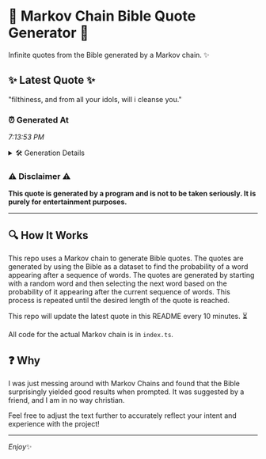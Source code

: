 # 📖 Markov Chain Bible Quote Generator 📖

Infinite quotes from the Bible generated by a Markov chain. ✨

## ✨ Latest Quote ✨
"filthiness, and from all your idols, will i cleanse you."

### ⏰ Generated At
*7:13:53 PM*

<details>
    <summary>🛠️ Generation Details</summary>
    <p>
        <strong>🌱 Seed:</strong> filthiness,<br>
        <strong>🔄 Iterations:</strong> 9<br>
        <strong>📜 Context History:</strong><br>[ filthiness, ]: and<br>[ filthiness,, and ]: from<br>[ filthiness,, and, from ]: all<br>[ filthiness,, and, from, all ]: your<br>[ filthiness,, and, from, all, your ]: idols,<br>[ filthiness,, and, from, all, your, idols, ]: will<br>[ and, from, all, your, idols,, will ]: i<br>[ from, all, your, idols,, will, i ]: cleanse<br>[ all, your, idols,, will, i, cleanse ]: you.<br>
    </p>
</details>

### ⚠️ Disclaimer ⚠️
**This quote is generated by a program and is not to be taken seriously. It is purely for entertainment purposes.**

---

## 🔍 How It Works

This repo uses a Markov chain to generate Bible quotes. The quotes are generated by using the Bible as a dataset to find the probability of a word appearing after a sequence of words. The quotes are generated by starting with a random word and then selecting the next word based on the probability of it appearing after the current sequence of words. This process is repeated until the desired length of the quote is reached.

This repo will update the latest quote in this README every 10 minutes. ⏳

All code for the actual Markov chain is in `index.ts`.

## ❓ Why

I was just messing around with Markov Chains and found that the Bible surprisingly yielded good results when prompted. 
It was suggested by a friend, and I am in no way christian.

Feel free to adjust the text further to accurately reflect your intent and experience with the project!

---

*Enjoy*✨
